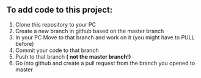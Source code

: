 ## To add code to this project:
1. Clone this repository to your PC
2. Create a new branch in github based on the master branch
3. In your PC Move to that branch and work on it (you might have to PULL before)
4. Commit your code to that branch
5. Push to that branch **( not the master branch!)**
6. Go into github and create a pull request from the branch you opened to master
